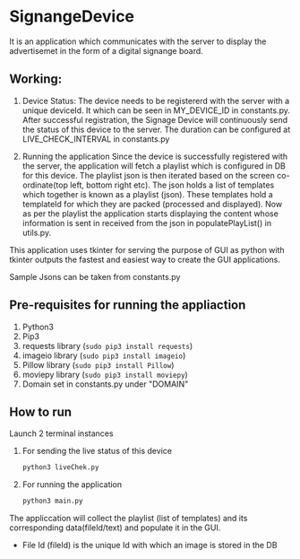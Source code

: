 # SignangeDevice
It is an application which communicates with the server to display the advertisemet in the form of a digital signange board.

## Working:
1. Device Status:
The device needs to be registererd with the server with a unique deviceId. It which can be seen in MY_DEVICE_ID in constants.py. After successful registration, the Signage Device will continuously send the status of this device to the server. The duration can be configured at LIVE_CHECK_INTERVAL in constants.py

2. Running the application 
Since the device is successfully registered with the server, the application will fetch a playlist which is configured in DB for this device. The playlist json is then iterated based on the screen co-ordinate(top left, bottom right etc). The json holds a list of templates which together is known as a playlist (json). These templates hold a templateId for which they are packed (processed and displayed). Now as per the playlist the application starts displaying the content whose information is sent in received from the json in populatePlayList() in utils.py.

This application uses tkinter for serving the purpose of GUI as python with tkinter outputs the fastest and easiest way to create the GUI applications.

Sample Jsons can be taken from constants.py

## Pre-requisites for running the appliaction
1. Python3
2. Pip3
3. requests library (```sudo pip3 install requests```)
4. imageio library (```sudo pip3 install imageio```)
5. Pillow library (```sudo pip3 install Pillow```)
6. moviepy library (```sudo pip3 install moviepy```)
7. Domain set in constants.py under "DOMAIN"

## How to run
Launch 2 terminal instances
1. For sending the live status of this device 
    ```bash 
    python3 liveChek.py
    ```

2. For running the application
    ```bash 
    python3 main.py
    ```

The appliccation will collect the playlist (list of templates) and its corresponding data(fileId/text) and populate it in the GUI.
* File Id (fileId) is the unique Id with which an image is stored in the DB
